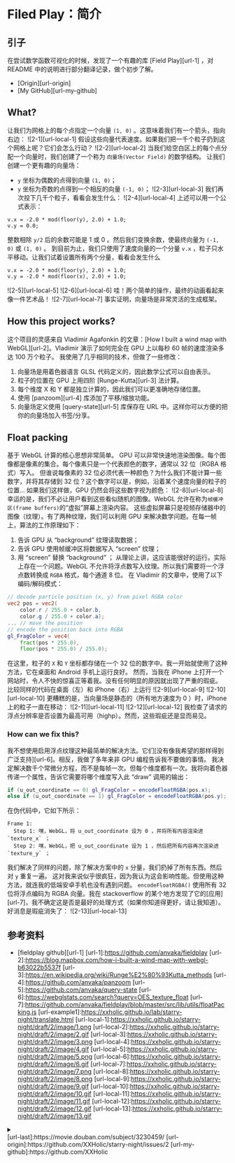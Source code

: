 # Filed Play：简介
## <a name="start"></a> 引子
在尝试数学函数可视化的时候，发现了一个有趣的库 [Field Play][url-1] ，对 README 中的说明进行部分翻译记录，做个初步了解。
- [Origin][url-origin]
- [My GitHub][url-my-github]
## <a name="what"></a> What?
让我们为网格上的每个点指定一个向量 `(1, 0)` 。这意味着我们有一个箭头，指向右边：
![2-1][url-local-1]
假设这些向量代表速度。如果我们把一千个粒子扔到这个网格上呢？它们会怎么行动？
![2-2][url-local-2]
当我们给空白区上的每个点分配一个向量时，我们创建了一个称为 `向量场(Vector Field)` 的数学结构。
让我们创建一个更有趣的向量场：
- `y` 坐标为偶数的点得到向量 `(1, 0)`；
- `y` 坐标为奇数的点得到一个相反的向量 `(-1, 0)`；
![2-3][url-local-3]
我们再次投下几千个粒子，看看会发生什么：
![2-4][url-local-4]
上述可以用一个公式表示：
```
v.x = -2.0 * mod(floor(y), 2.0) + 1.0;
v.y = 0.0;
```
整数相除 `y/2` 后的余数可能是 1 或 0 。然后我们变换余数，使最终向量为 `(-1, 0)` 或 `(1, 0)` 。
到目前为止，我们只使用了速度向量的一个分量 `v.x` ，粒子只水平移动。让我们试着设置所有两个分量，看看会发生什么
```
v.x = -2.0 * mod(floor(y), 2.0) + 1.0;
v.y = -2.0 * mod(floor(x), 2.0) + 1.0;
```
![2-5][url-local-5]
![2-6][url-local-6]
哇！两个简单的操作，最终的动画看起来像一件艺术品！
![2-7][url-local-7]
事实证明，向量场是非常灵活的生成框架。
## <a name="how"></a> How this project works?
这个项目的灵感来自 Vladimir Agafonkin 的文章：[How I built a wind map with WebGL][url-2]。Vladimir 演示了如何完全在 GPU 上以每秒 60 帧的速度渲染多达 100 万个粒子。
我使用了几乎相同的技术，但做了一些修改：
1. 向量场是用着色器语言 GLSL 代码定义的，因此数学公式可以自由表示。
2. 粒子的位置在 GPU 上用四阶 [Runge-Kutta][url-3] 法计算。
3. 每个维度 X 和 Y 都是独立计算的，因此我们可以更准确地存储位置。
4. 使用 [panzoom][url-4] 库添加了平移/缩放功能。
5. 向量场定义使用 [query-state][url-5] 库保存在 URL 中。这样你可以方便的把你的向量场加入书签/分享。
## <a name="float"></a> Float packing
基于 WebGL 计算的核心思想非常简单。
GPU 可以非常快速地渲染图像。每个图像都是像素的集合。每个像素只是一个代表颜色的数字，通常以 32 位（RGBA 格式）写入。
但谁说每像素的 32 位必须代表一种颜色？为什么我们不能计算一些数字，并将其存储到 32 位？这个数字可以是，例如，沿着某个速度向量的粒子的位置...
如果我们这样做，GPU 仍然会将这些数字视为颜色：
![2-8][url-local-8]
幸运的是，我们不必让用户看到这些看似随机的图像。WebGL 允许在称为`帧缓冲区(frame buffers)`的“虚拟”屏幕上渲染内容。
这些虚拟屏幕只是视频存储器中的图像（纹理）。有了两种纹理，我们可以利用 GPU 来解决数学问题。在每一帧上，算法的工作原理如下：
1. 告诉 GPU 从 “background” 纹理读取数据；
2. 告诉 GPU 使用帧缓冲区将数据写入 “screen” 纹理；
3. 用 “screen” 替换 “background” ；
从理论上讲，这应该能很好的运行。实际上存在一个问题。WebGL 不允许将浮点数写入纹理。所以我们需要将一个浮点数转换成 `RGBA` 格式，每个通道 8 位。
在 Vladimir 的文章中，使用了以下编码/解码模式：
```glsl
// decode particle position (x, y) from pixel RGBA color
vec2 pos = vec2(
    color.r / 255.0 + color.b,
    color.g / 255.0 + color.a);
... // move the position
// encode the position back into RGBA
gl_FragColor = vec4(
    fract(pos * 255.0),
    floor(pos * 255.0) / 255.0);
```
在这里，粒子的 `X` 和 `Y` 坐标都存储在一个 32 位的数字中。我一开始就使用了这种方法，它在桌面和 Android 手机上运行良好。
然而，当我在 iPhone 上打开一个网站时，令人不快的惊喜正等着我。没有任何明显的原因就出现了严重的瑕疵。
比较同样的代码在桌面（左）和 iPhone（右）上运行
![2-9][url-local-9]
![2-10][url-local-10]
更糟糕的是，当向量场是静态的（所有地方速度为 0 ）时，iPhone 上的粒子一直在移动：
![2-11][url-local-11]
![2-12][url-local-12]
我检查了请求的浮点分辨率是否设置为最高可用（highp）。然而，这些瑕疵还是显而易见。
### How can we fix this?
我不想使用启用浮点纹理这种最简单的解决方法。它们[没有像我希望的那样得到广泛支持][url-6]。相反，我做了多年来非 GPU 编程告诉我不要做的事情。
我决定解决数千个常微分方程，而不是每帧一次。但每个维度都有一次。我将向着色器传递一个属性，告诉它需要将哪个维度写入此 “draw” 调用的输出：
``` glsl
if (u_out_coordinate == 0) gl_FragColor = encodeFloatRGBA(pos.x);
else if (u_out_coordinate == 1) gl_FragColor = encodeFloatRGBA(pos.y);
```
在伪代码中，它如下所示：
```
Frame 1:
  Step 1: 嘿，WebGL，将 u_out_coordinate 设为 0 ，并将所有内容渲染进 `texture_x` ；
  Step 2: 嘿，WebGL，把 u_out_coordinate 设为 1 ，然后把所有内容再次渲染进 `texture_y` ；
```
我们解决了同样的问题，除了解决方案中的 `x` 分量，我们扔掉了所有东西。然后对 `y` 重复一遍。
这对我来说似乎很疯狂，因为我认为这会影响性能。但使用这种方法，就连我的低端安卓手机也没有遇到问题。
`encodeFloatRGBA()` 使用所有 32 位将浮点编码为 RGBA 向量。我在 stackoverflow 的某个地方发现了它的[应用][url-7]，我不确定这是否是最好的处理方式（如果你知道得更好，请让我知道）。
好消息是瑕疵消失了：
![2-13][url-local-13]
## <a name="reference"></a> 参考资料
- [fieldplay github][url-1]
[url-1]:https://github.com/anvaka/fieldplay
[url-2]:https://blog.mapbox.com/how-i-built-a-wind-map-with-webgl-b63022b5537f
[url-3]:https://en.wikipedia.org/wiki/Runge%E2%80%93Kutta_methods
[url-4]:https://github.com/anvaka/panzoom
[url-5]:https://github.com/anvaka/query-state
[url-6]:https://webglstats.com/search?query=OES_texture_float
[url-7]:https://github.com/anvaka/fieldplay/blob/master/src/lib/utils/floatPacking.js
[url-example1]:https://xxholic.github.io/lab/starry-night/translate.html
[url-local-1]:https://xxholic.github.io/starry-night/draft/2/image/1.png
[url-local-2]:https://xxholic.github.io/starry-night/draft/2/image/2.gif
[url-local-3]:https://xxholic.github.io/starry-night/draft/2/image/3.png
[url-local-4]:https://xxholic.github.io/starry-night/draft/2/image/4.gif
[url-local-5]:https://xxholic.github.io/starry-night/draft/2/image/5.png
[url-local-6]:https://xxholic.github.io/starry-night/draft/2/image/6.gif
[url-local-7]:https://xxholic.github.io/starry-night/draft/2/image/7.png
[url-local-8]:https://xxholic.github.io/starry-night/draft/2/image/8.png
[url-local-9]:https://xxholic.github.io/starry-night/draft/2/image/9.gif
[url-local-10]:https://xxholic.github.io/starry-night/draft/2/image/10.gif
[url-local-11]:https://xxholic.github.io/starry-night/draft/2/image/11.gif
[url-local-12]:https://xxholic.github.io/starry-night/draft/2/image/12.gif
[url-local-13]:https://xxholic.github.io/starry-night/draft/2/image/13.gif
<details>
<summary></summary>
最近看了十几年前的一部电影[《李米的猜想》][url-last]，故事还是蛮不错的，里面的演员感觉真的好年轻。
</details>
[url-last]:https://movie.douban.com/subject/3230459/
[url-origin]:https://github.com/XXHolic/starry-night/issues/2
[url-my-github]:https://github.com/XXHolic